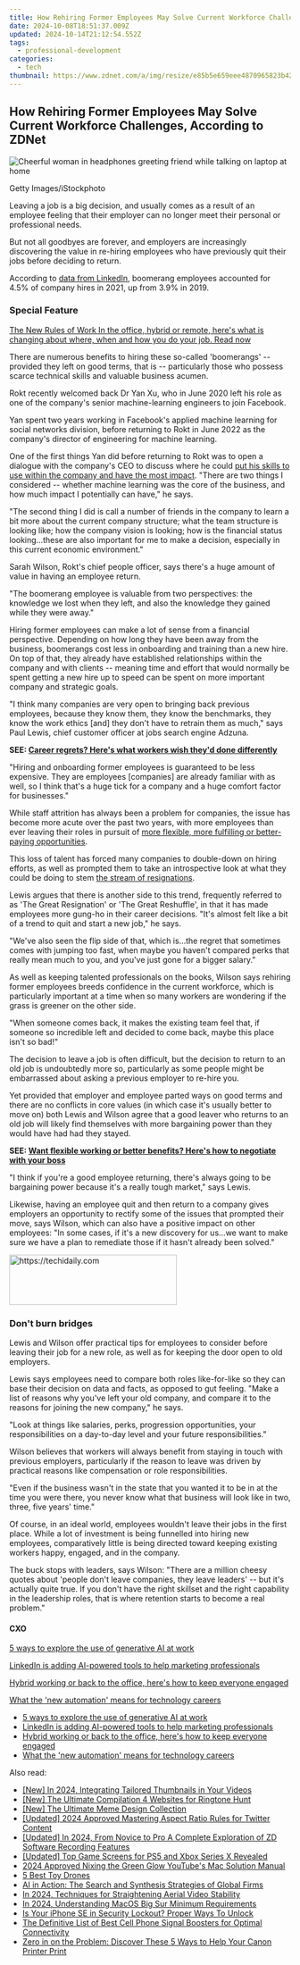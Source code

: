 ```yaml
---
title: How Rehiring Former Employees May Solve Current Workforce Challenges, According to ZDNet
date: 2024-10-08T18:51:37.009Z
updated: 2024-10-14T21:12:54.552Z
tags:
  - professional-development
categories:
  - tech
thumbnail: https://www.zdnet.com/a/img/resize/e85b5e659eee4870965823b4273bd1abf084b8ac/2020/06/22/c1e06924-4663-43d7-b0ad-1732c22ba2f3/istock-12162723011.jpg?width=278&height=156&fit=crop&auto=webp
---
```


## How Rehiring Former Employees May Solve Current Workforce Challenges, According to ZDNet

![Cheerful woman in headphones greeting friend while talking on laptop at home](https://www.zdnet.com/a/img/resize/e88a5a631cc15966c7871fd851418a2fb54d7b63/2020/06/22/c1e06924-4663-43d7-b0ad-1732c22ba2f3/istock-12162723011.jpg?auto=webp&width=1280)

Getty Images/iStockphoto

Leaving a job is a big decision, and usually comes as a result of an employee feeling that their employer can no longer meet their personal or professional needs.

But not all goodbyes are forever, and employers are increasingly discovering the value in re-hiring employees who have previously quit their jobs before deciding to return.

According to [data from LinkedIn](https://www.linkedin.com/news/story/hello-its-your-old-boss-calling-5205836/), boomerang employees accounted for 4.5% of company hires in 2021, up from 3.9% in 2019.

### Special Feature

[The New Rules of Work In the office, hybrid or remote, here's what is changing about where, when and how you do your job.  Read now](https://www.zdnet.com/topic/the-new-rules-of-work/)

There are numerous benefits to hiring these so-called 'boomerangs' -- provided they left on good terms, that is -- particularly those who possess scarce technical skills and valuable business acumen.

Rokt recently welcomed back Dr Yan Xu, who in June 2020 left his role as one of the company's senior machine-learning engineers to join Facebook. 

Yan spent two years working in Facebook's applied machine learning for social networks division, before returning to Rokt in June 2022 as the company's director of engineering for machine learning.

One of the first things Yan did before returning to Rokt was to open a dialogue with the company's CEO to discuss where he could [put his skills to use within the company and have the most impact](https://www.zdnet.com/education/professional-development/upgrade-your-job/). "There are two things I considered -- whether machine learning was the core of the business, and how much impact I potentially can have," he says.

"The second thing I did is call a number of friends in the company to learn a bit more about the current company structure; what the team structure is looking like; how the company vision is looking; how is the financial status looking…these are also important for me to make a decision, especially in this current economic environment."

Sarah Wilson, Rokt's chief people officer, says there's a huge amount of value in having an employee return.

"The boomerang employee is valuable from two perspectives: the knowledge we lost when they left, and also the knowledge they gained while they were away."

Hiring former employees can make a lot of sense from a financial perspective. Depending on how long they have been away from the business, boomerangs cost less in onboarding and training than a new hire. On top of that, they already have established relationships within the company and with clients -- meaning time and effort that would normally be spent getting a new hire up to speed can be spent on more important company and strategic goals.

"I think many companies are very open to bringing back previous employees, because they know them, they know the benchmarks, they know the work ethics \[and\] they don't have to retrain them as much," says Paul Lewis, chief customer officer at jobs search engine Adzuna.

**SEE: [Career regrets? Here's what workers wish they'd done differently](https://www.zdnet.com/education/professional-development/career-regrets-heres-what-workers-wish-theyd-done-differently/)**

"Hiring and onboarding former employees is guaranteed to be less expensive. They are employees \[companies\] are already familiar with as well, so I think that's a huge tick for a company and a huge comfort factor for businesses."

While staff attrition has always been a problem for companies, the issue has become more acute over the past two years, with more employees than ever leaving their roles in pursuit of [more flexible, more fulfilling or better-paying opportunities](https://www.zdnet.com/article/remote-workers-want-new-benefits-this-is-how-employers-are-responding/).

This loss of talent has forced many companies to double-down on hiring efforts, as well as prompted them to take an introspective look at what they could be doing to stem [the stream of resignations](https://www.zdnet.com/article/workers-plan-to-quit-their-jobs-this-year-employers-need-to-deliver-change-and-fast/).

Lewis argues that there is another side to this trend, frequently referred to as 'The Great Resignation' or 'The Great Reshuffle', in that it has made employees more gung-ho in their career decisions. "It's almost felt like a bit of a trend to quit and start a new job," he says.

"We've also seen the flip side of that, which is...the regret that sometimes comes with jumping too fast, when maybe you haven't compared perks that really mean much to you, and you've just gone for a bigger salary."

As well as keeping talented professionals on the books, Wilson says rehiring former employees breeds confidence in the current workforce, which is particularly important at a time when so many workers are wondering if the grass is greener on the other side.

"When someone comes back, it makes the existing team feel that, if someone so incredible left and decided to come back, maybe this place isn't so bad!"

The decision to leave a job is often difficult, but the decision to return to an old job is undoubtedly more so, particularly as some people might be embarrassed about asking a previous employer to re-hire you.

Yet provided that employer and employee parted ways on good terms and there are no conflicts in core values (in which case it's usually better to move on) both Lewis and Wilson agree that a good leaver who returns to an old job will likely find themselves with more bargaining power than they would have had had they stayed.

**SEE: [Want flexible working or better benefits? Here's how to negotiate with your boss](https://www.zdnet.com/education/professional-development/want-flexible-working-or-better-benefits-heres-how-to-negotiate-with-your-boss/)**

"I think if you're a good employee returning, there's always going to be bargaining power because it's a really tough market," says Lewis. 

Likewise, having an employee quit and then return to a company gives employers an opportunity to rectify some of the issues that prompted their move, says Wilson, which can also have a positive impact on other employees: "In some cases, if it's a new discovery for us…we want to make sure we have a plan to remediate those if it hasn't already been solved." 

<!-- affiliate ads begin -->
<a href="https://aligracehair.sjv.io/c/5597632/1948891/19272" target="_top" id="1948891">
  <img src="//a.impactradius-go.com/display-ad/19272-1948891" border="0" alt="https://techidaily.com" width="300" height="90"/>
</a>
<img height="0" width="0" src="https://aligracehair.sjv.io/i/5597632/1948891/19272" style="position:absolute;visibility:hidden;" border="0" />
<!-- affiliate ads end -->

### Don't burn bridges 

Lewis and Wilson offer practical tips for employees to consider before leaving their job for a new role, as well as for keeping the door open to old employers.

Lewis says employees need to compare both roles like-for-like so they can base their decision on data and facts, as opposed to gut feeling. "Make a list of reasons why you've left your old company, and compare it to the reasons for joining the new company," he says.

"Look at things like salaries, perks, progression opportunities, your responsibilities on a day-to-day level and your future responsibilities."

Wilson believes that workers will always benefit from staying in touch with previous employers, particularly if the reason to leave was driven by practical reasons like compensation or role responsibilities. 

"Even if the business wasn't in the state that you wanted it to be in at the time you were there, you never know what that business will look like in two, three, five years' time."

Of course, in an ideal world, employees wouldn't leave their jobs in the first place. While a lot of investment is being funnelled into hiring new employees, comparatively little is being directed toward keeping existing workers happy, engaged, and in the company.

The buck stops with leaders, says Wilson: "There are a million cheesy quotes about 'people don't leave companies, they leave leaders' -- but it's actually quite true. If you don't have the right skillset and the right capability in the leadership roles, that is where retention starts to become a real problem."

#### CXO

[5 ways to explore the use of generative AI at work](https://www.zdnet.com/article/6-ways-business-leaders-are-exploring-generative-ai-at-work/ "5 ways to explore the use of generative AI at work")

[LinkedIn is adding AI-powered tools to help marketing professionals](https://www.zdnet.com/article/linkedin-is-adding-ai-powered-tools-to-help-marketing-professionals/ "LinkedIn is adding AI-powered tools to help marketing professionals")

[Hybrid working or back to the office, here's how to keep everyone engaged](https://www.zdnet.com/article/hybrid-working-or-back-to-the-office-heres-how-to-keep-everyone-engaged/ "Hybrid working or back to the office, here's how to keep everyone engaged")

[What the 'new automation' means for technology careers](https://www.zdnet.com/article/what-the-new-automation-means-for-technology-careers/ "What the 'new automation' means for technology careers")

* [5 ways to explore the use of generative AI at work](https://www.zdnet.com/article/6-ways-business-leaders-are-exploring-generative-ai-at-work/ "5 ways to explore the use of generative AI at work")
* [LinkedIn is adding AI-powered tools to help marketing professionals](https://www.zdnet.com/article/linkedin-is-adding-ai-powered-tools-to-help-marketing-professionals/ "LinkedIn is adding AI-powered tools to help marketing professionals")
* [Hybrid working or back to the office, here's how to keep everyone engaged](https://www.zdnet.com/article/hybrid-working-or-back-to-the-office-heres-how-to-keep-everyone-engaged/ "Hybrid working or back to the office, here's how to keep everyone engaged")
* [What the 'new automation' means for technology careers](https://www.zdnet.com/article/what-the-new-automation-means-for-technology-careers/ "What the 'new automation' means for technology careers")

<ins class="adsbygoogle"
     style="display:block"
     data-ad-format="autorelaxed"
     data-ad-client="ca-pub-7571918770474297"
     data-ad-slot="1223367746"></ins>

<ins class="adsbygoogle"
     style="display:block"
     data-ad-client="ca-pub-7571918770474297"
     data-ad-slot="8358498916"
     data-ad-format="auto"
     data-full-width-responsive="true"></ins>

<span class="atpl-alsoreadstyle">Also read:</span>
<div><ul>
<li><a href="https://youtube-lab.techidaily.com/n-2024-integrating-tailored-thumbnails-in-your-videos/"><u>[New] In 2024, Integrating Tailored Thumbnails in Your Videos</u></a></li>
<li><a href="https://some-tips.techidaily.com/new-the-ultimate-compilation-4-websites-for-ringtone-hunt/"><u>[New] The Ultimate Compilation 4 Websites for Ringtone Hunt</u></a></li>
<li><a href="https://some-tips.techidaily.com/new-the-ultimate-meme-design-collection/"><u>[New] The Ultimate Meme Design Collection</u></a></li>
<li><a href="https://twitter-videos.techidaily.com/updated-2024-approved-mastering-aspect-ratio-rules-for-twitter-content/"><u>[Updated] 2024 Approved Mastering Aspect Ratio Rules for Twitter Content</u></a></li>
<li><a href="https://on-screen-recording.techidaily.com/updated-in-2024-from-novice-to-pro-a-complete-exploration-of-zd-software-recording-features/"><u>[Updated] In 2024, From Novice to Pro A Complete Exploration of ZD Software Recording Features</u></a></li>
<li><a href="https://some-tips.techidaily.com/updated-top-game-screens-for-ps5-and-xbox-series-x-revealed/"><u>[Updated] Top Game Screens for PS5 and Xbox Series X Revealed</u></a></li>
<li><a href="https://youtube-zero.techidaily.com/approved-nixing-the-green-glow-youtubes-mac-solution-manual/"><u>2024 Approved Nixing the Green Glow YouTube's Mac Solution Manual</u></a></li>
<li><a href="https://article-tips.techidaily.com/5-best-toy-drones/"><u>5 Best Toy Drones</u></a></li>
<li><a href="https://tech-haven.techidaily.com/ai-in-action-the-search-and-synthesis-strategies-of-global-firms/"><u>AI in Action: The Search and Synthesis Strategies of Global Firms</u></a></li>
<li><a href="https://some-tips.techidaily.com/in-2024-techniques-for-straightening-aerial-video-stability/"><u>In 2024, Techniques for Straightening Aerial Video Stability</u></a></li>
<li><a href="https://some-tips.techidaily.com/in-2024-understanding-macos-big-sur-minimum-requirements/"><u>In 2024, Understanding MacOS Big Sur Minimum Requirements</u></a></li>
<li><a href="https://ios-unlock.techidaily.com/is-your-iphone-se-in-security-lockout-proper-ways-to-unlock-by-drfone-ios/"><u>Is Your iPhone SE in Security Lockout? Proper Ways To Unlock</u></a></li>
<li><a href="https://buynow-help.techidaily.com/the-definitive-list-of-best-cell-phone-signal-boosters-for-optimal-connectivity/"><u>The Definitive List of Best Cell Phone Signal Boosters for Optimal Connectivity</u></a></li>
<li><a href="https://printer-issues.techidaily.com/zero-in-on-the-problem-discover-these-5-ways-to-help-your-canon-printer-print/"><u>Zero in on the Problem: Discover These 5 Ways to Help Your Canon Printer Print</u></a></li>
</ul></div>

